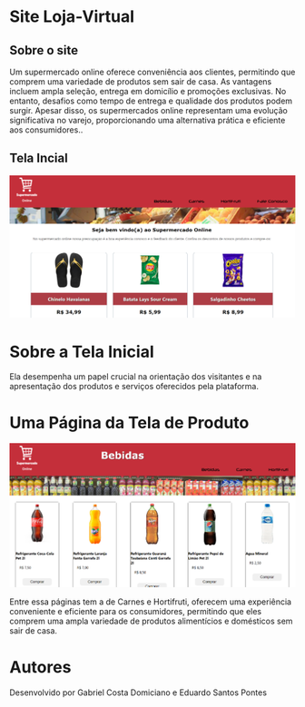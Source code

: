 # Site Loja-Virtual

## Sobre o site 

Um supermercado online oferece conveniência aos clientes, permitindo que comprem uma variedade de produtos sem sair de casa. As vantagens incluem ampla seleção, entrega em domicílio e promoções exclusivas. No entanto, desafios como tempo de entrega e qualidade dos produtos podem surgir. Apesar disso, os supermercados online representam uma evolução significativa no varejo, proporcionando uma alternativa prática e eficiente aos consumidores..

## Tela Incial



![](https://github.com/EduardoSPontes/loja-virtual/blob/master/minialtura/Tela%20inicial.png)


# Sobre a Tela Inicial

Ela desempenha um papel crucial na orientação dos visitantes e na apresentação dos produtos e serviços oferecidos pela plataforma.

# Uma Página da Tela de Produto



![](https://github.com/EduardoSPontes/loja-virtual/blob/master/minialtura/Tela%20de%20produtos.png)



Entre essa páginas tem a de Carnes e Hortifruti,  oferecem uma experiência conveniente e eficiente para os consumidores, permitindo que eles comprem uma ampla variedade de produtos alimentícios e domésticos sem sair de casa. 


# Autores 

Desenvolvido por Gabriel Costa Domiciano e Eduardo Santos Pontes







